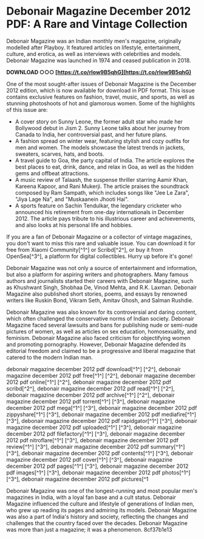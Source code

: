 
 
# Debonair Magazine December 2012 PDF: A Rare and Vintage Collection
 
Debonair Magazine was an Indian monthly men's magazine, originally modelled after Playboy. It featured articles on lifestyle, entertainment, culture, and erotica, as well as interviews with celebrities and models. Debonair Magazine was launched in 1974 and ceased publication in 2018.
 
**DOWNLOAD ○○○ [https://t.co/rIow9B5qhG](https://t.co/rIow9B5qhG)**


 
One of the most sought-after issues of Debonair Magazine is the December 2012 edition, which is now available for download in PDF format. This issue contains exclusive features on fashion, travel, music, and sports, as well as stunning photoshoots of hot and glamorous women. Some of the highlights of this issue are:
 
- A cover story on Sunny Leone, the former adult star who made her Bollywood debut in Jism 2. Sunny Leone talks about her journey from Canada to India, her controversial past, and her future plans.
- A fashion spread on winter wear, featuring stylish and cozy outfits for men and women. The models showcase the latest trends in jackets, sweaters, scarves, hats, and boots.
- A travel guide to Goa, the party capital of India. The article explores the best places to eat, drink, dance, and relax in Goa, as well as the hidden gems and offbeat attractions.
- A music review of Talaash, the suspense thriller starring Aamir Khan, Kareena Kapoor, and Rani Mukerji. The article praises the soundtrack composed by Ram Sampath, which includes songs like "Jee Le Zara", "Jiya Lage Na", and "Muskaanein Jhooti Hai".
- A sports feature on Sachin Tendulkar, the legendary cricketer who announced his retirement from one-day internationals in December 2012. The article pays tribute to his illustrious career and achievements, and also looks at his personal life and hobbies.

If you are a fan of Debonair Magazine or a collector of vintage magazines, you don't want to miss this rare and valuable issue. You can download it for free from Xiaomi Community[^1^] or Scribd[^2^], or buy it from OpenSea[^3^], a platform for digital collectibles. Hurry up before it's gone!
  
Debonair Magazine was not only a source of entertainment and information, but also a platform for aspiring writers and photographers. Many famous authors and journalists started their careers with Debonair Magazine, such as Khushwant Singh, Shobhaa De, Vinod Mehta, and R.K. Laxman. Debonair Magazine also published short stories, poems, and essays by renowned writers like Ruskin Bond, Vikram Seth, Amitav Ghosh, and Salman Rushdie.
 
Debonair Magazine was also known for its controversial and daring content, which often challenged the conservative norms of Indian society. Debonair Magazine faced several lawsuits and bans for publishing nude or semi-nude pictures of women, as well as articles on sex education, homosexuality, and feminism. Debonair Magazine also faced criticism for objectifying women and promoting pornography. However, Debonair Magazine defended its editorial freedom and claimed to be a progressive and liberal magazine that catered to the modern Indian man.
 
debonair magazine december 2012 pdf download[^1^] [^2^],  debonair magazine december 2012 pdf free[^1^] [^2^],  debonair magazine december 2012 pdf online[^1^] [^2^],  debonair magazine december 2012 pdf scribd[^2^],  debonair magazine december 2012 pdf read[^1^] [^2^],  debonair magazine december 2012 pdf archive[^1^] [^2^],  debonair magazine december 2012 pdf torrent[^1^] [^3^],  debonair magazine december 2012 pdf mega[^1^] [^3^],  debonair magazine december 2012 pdf zippyshare[^1^] [^3^],  debonair magazine december 2012 pdf mediafire[^1^] [^3^],  debonair magazine december 2012 pdf rapidgator[^1^] [^3^],  debonair magazine december 2012 pdf uploaded[^1^] [^3^],  debonair magazine december 2012 pdf filefactory[^1^] [^3^],  debonair magazine december 2012 pdf nitroflare[^1^] [^3^],  debonair magazine december 2012 pdf review[^1^] [^3^],  debonair magazine december 2012 pdf summary[^1^] [^3^],  debonair magazine december 2012 pdf contents[^1^] [^3^],  debonair magazine december 2012 pdf cover[^1^] [^3^],  debonair magazine december 2012 pdf pages[^1^] [^3^],  debonair magazine december 2012 pdf images[^1^] [^3^],  debonair magazine december 2012 pdf photos[^1^] [^3^],  debonair magazine december 2012 pdf pictures[^1
 
Debonair Magazine was one of the longest-running and most popular men's magazines in India, with a loyal fan base and a cult status. Debonair Magazine influenced the culture and lifestyle of generations of Indian men, who grew up reading its pages and admiring its models. Debonair Magazine was also a part of India's history and society, reflecting the changes and challenges that the country faced over the decades. Debonair Magazine was more than just a magazine; it was a phenomenon.
 8cf37b1e13
 
